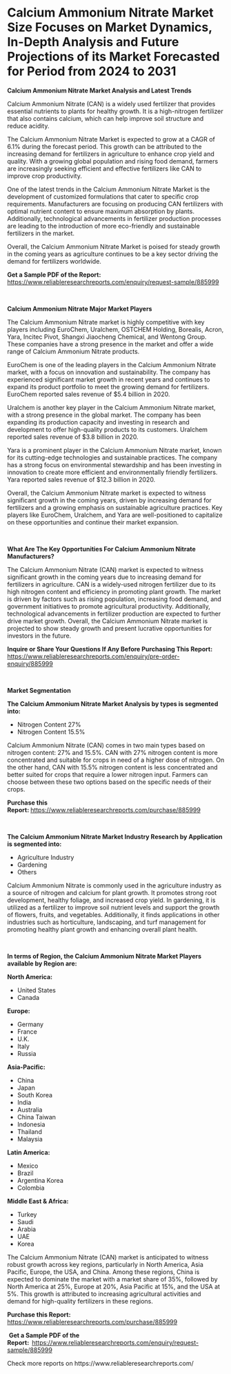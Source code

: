 <p><h1>Calcium Ammonium Nitrate Market Size Focuses on Market Dynamics, In-Depth Analysis and Future Projections of its Market Forecasted for Period from 2024 to 2031</h1></p><p><strong>Calcium Ammonium Nitrate Market Analysis and Latest Trends</strong></p>
<p><p>Calcium Ammonium Nitrate (CAN) is a widely used fertilizer that provides essential nutrients to plants for healthy growth. It is a high-nitrogen fertilizer that also contains calcium, which can help improve soil structure and reduce acidity.</p><p>The Calcium Ammonium Nitrate Market is expected to grow at a CAGR of 6.1% during the forecast period. This growth can be attributed to the increasing demand for fertilizers in agriculture to enhance crop yield and quality. With a growing global population and rising food demand, farmers are increasingly seeking efficient and effective fertilizers like CAN to improve crop productivity.</p><p>One of the latest trends in the Calcium Ammonium Nitrate Market is the development of customized formulations that cater to specific crop requirements. Manufacturers are focusing on producing CAN fertilizers with optimal nutrient content to ensure maximum absorption by plants. Additionally, technological advancements in fertilizer production processes are leading to the introduction of more eco-friendly and sustainable fertilizers in the market.</p><p>Overall, the Calcium Ammonium Nitrate Market is poised for steady growth in the coming years as agriculture continues to be a key sector driving the demand for fertilizers worldwide.</p></p>
<p><strong>Get a Sample PDF of the Report:&nbsp;</strong> <a href="https://www.reliableresearchreports.com/enquiry/request-sample/885999">https://www.reliableresearchreports.com/enquiry/request-sample/885999</a></p>
<p>&nbsp;</p>
<p><strong>Calcium Ammonium Nitrate Major Market Players</strong></p>
<p><p>The Calcium Ammonium Nitrate market is highly competitive with key players including EuroChem, Uralchem, OSTCHEM Holding, Borealis, Acron, Yara, Incitec Pivot, Shangxi Jiaocheng Chemical, and Wentong Group. These companies have a strong presence in the market and offer a wide range of Calcium Ammonium Nitrate products.</p><p>EuroChem is one of the leading players in the Calcium Ammonium Nitrate market, with a focus on innovation and sustainability. The company has experienced significant market growth in recent years and continues to expand its product portfolio to meet the growing demand for fertilizers. EuroChem reported sales revenue of $5.4 billion in 2020.</p><p>Uralchem is another key player in the Calcium Ammonium Nitrate market, with a strong presence in the global market. The company has been expanding its production capacity and investing in research and development to offer high-quality products to its customers. Uralchem reported sales revenue of $3.8 billion in 2020.</p><p>Yara is a prominent player in the Calcium Ammonium Nitrate market, known for its cutting-edge technologies and sustainable practices. The company has a strong focus on environmental stewardship and has been investing in innovation to create more efficient and environmentally friendly fertilizers. Yara reported sales revenue of $12.3 billion in 2020.</p><p>Overall, the Calcium Ammonium Nitrate market is expected to witness significant growth in the coming years, driven by increasing demand for fertilizers and a growing emphasis on sustainable agriculture practices. Key players like EuroChem, Uralchem, and Yara are well-positioned to capitalize on these opportunities and continue their market expansion.</p></p>
<p>&nbsp;</p>
<p><strong>What Are The Key Opportunities For Calcium Ammonium Nitrate Manufacturers?</strong></p>
<p><p>The Calcium Ammonium Nitrate (CAN) market is expected to witness significant growth in the coming years due to increasing demand for fertilizers in agriculture. CAN is a widely-used nitrogen fertilizer due to its high nitrogen content and efficiency in promoting plant growth. The market is driven by factors such as rising population, increasing food demand, and government initiatives to promote agricultural productivity. Additionally, technological advancements in fertilizer production are expected to further drive market growth. Overall, the Calcium Ammonium Nitrate market is projected to show steady growth and present lucrative opportunities for investors in the future.</p></p>
<p><strong>Inquire or Share Your Questions If Any Before Purchasing This Report:</strong> <a href="https://www.reliableresearchreports.com/enquiry/pre-order-enquiry/885999">https://www.reliableresearchreports.com/enquiry/pre-order-enquiry/885999</a></p>
<p>&nbsp;</p>
<p><strong>Market Segmentation</strong></p>
<p><strong>The Calcium Ammonium Nitrate Market Analysis by types is segmented into:</strong></p>
<p><ul><li>Nitrogen Content 27%</li><li>Nitrogen Content 15.5%</li></ul></p>
<p><p>Calcium Ammonium Nitrate (CAN) comes in two main types based on nitrogen content: 27% and 15.5%. CAN with 27% nitrogen content is more concentrated and suitable for crops in need of a higher dose of nitrogen. On the other hand, CAN with 15.5% nitrogen content is less concentrated and better suited for crops that require a lower nitrogen input. Farmers can choose between these two options based on the specific needs of their crops.</p></p>
<p><strong>Purchase this Report:&nbsp;</strong><a href="https://www.reliableresearchreports.com/purchase/885999">https://www.reliableresearchreports.com/purchase/885999</a></p>
<p>&nbsp;</p>
<p><strong>The Calcium Ammonium Nitrate Market Industry Research by Application is segmented into:</strong></p>
<p><ul><li>Agriculture Industry</li><li>Gardening</li><li>Others</li></ul></p>
<p><p>Calcium Ammonium Nitrate is commonly used in the agriculture industry as a source of nitrogen and calcium for plant growth. It promotes strong root development, healthy foliage, and increased crop yield. In gardening, it is utilized as a fertilizer to improve soil nutrient levels and support the growth of flowers, fruits, and vegetables. Additionally, it finds applications in other industries such as horticulture, landscaping, and turf management for promoting healthy plant growth and enhancing overall plant health.</p></p>
<p>&nbsp;</p>
<p><strong>In terms of Region, the Calcium Ammonium Nitrate Market Players available by Region are:</strong></p>
<p>
    <p> <strong> North America: </strong>
        <ul>
            <li>United States</li>
            <li>Canada</li>
        </ul>
        </p> 
    <p> <strong> Europe: </strong>
        <ul>
            <li>Germany</li>
            <li>France</li>
            <li>U.K.</li>
            <li>Italy</li>
            <li>Russia</li>
        </ul>
        </p> 
    <p> <strong> Asia-Pacific: </strong>
        <ul>
            <li>China</li>
            <li>Japan</li>
            <li>South Korea</li>
            <li>India</li>
            <li>Australia</li>
            <li>China Taiwan</li>
            <li>Indonesia</li>
            <li>Thailand</li>
            <li>Malaysia</li>
        </ul>
        </p> 
    <p> <strong> Latin America: </strong>
        <ul>
            <li>Mexico</li>
            <li>Brazil</li>
            <li>Argentina Korea</li>
            <li>Colombia</li>
        </ul>
        </p> 
    <p> <strong> Middle East & Africa: </strong>
        <ul>
            <li>Turkey</li>
            <li>Saudi</li>
            <li>Arabia</li>
            <li>UAE</li>
            <li>Korea</li>
        </ul>
    </p>
    </p>
<p><p>The Calcium Ammonium Nitrate (CAN) market is anticipated to witness robust growth across key regions, particularly in North America, Asia Pacific, Europe, the USA, and China. Among these regions, China is expected to dominate the market with a market share of 35%, followed by North America at 25%, Europe at 20%, Asia Pacific at 15%, and the USA at 5%. This growth is attributed to increasing agricultural activities and demand for high-quality fertilizers in these regions.</p></p>
<p><strong>Purchase this Report: </strong><a href="https://www.reliableresearchreports.com/purchase/885999">https://www.reliableresearchreports.com/purchase/885999</a></p>
<p>&nbsp;<strong>Get a Sample PDF of the Report:&nbsp;&nbsp;</strong><a href="https://www.reliableresearchreports.com/enquiry/request-sample/885999">https://www.reliableresearchreports.com/enquiry/request-sample/885999</a></p>
<p><strong></strong></p>
<p>Check more reports on https://www.reliableresearchreports.com/</p>